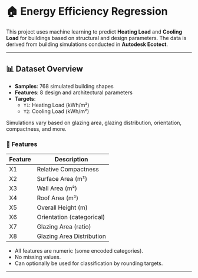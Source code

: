# 🏠 Energy Efficiency Regression

This project uses machine learning to predict **Heating Load** and **Cooling Load** for buildings based on structural and design parameters. The data is derived from building simulations conducted in **Autodesk Ecotect**.

---

## 📊 Dataset Overview

- **Samples**: 768 simulated building shapes  
- **Features**: 8 design and architectural parameters  
- **Targets**:  
  - `Y1`: Heating Load (kWh/m²)  
  - `Y2`: Cooling Load (kWh/m²)

Simulations vary based on glazing area, glazing distribution, orientation, compactness, and more.

### 🔧 Features

| Feature | Description                   |
|---------|-------------------------------|
| X1      | Relative Compactness          |
| X2      | Surface Area (m²)             |
| X3      | Wall Area (m²)                |
| X4      | Roof Area (m²)                |
| X5      | Overall Height (m)            |
| X6      | Orientation (categorical)     |
| X7      | Glazing Area (ratio)          |
| X8      | Glazing Area Distribution     |

- All features are numeric (some encoded categories).
- No missing values.
- Can optionally be used for classification by rounding targets.

---